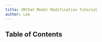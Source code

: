 ```yaml
---
title: VRChat Model Modification Tutorial
author: Lee
---
```


## Table of Contents

<ArticlesMenu />
